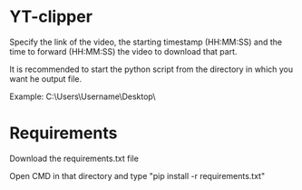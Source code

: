 # YT-clipper
Specify the link of the video, the starting timestamp (HH:MM:SS) and the time to forward (HH:MM:SS) the video to download that part.



It is recommended to start the python script from the directory in which you want he output file.



Example: C:\Users\Username\Desktop\



# Requirements


Download the requirements.txt file


Open CMD in that directory and type "pip install -r requirements.txt"
